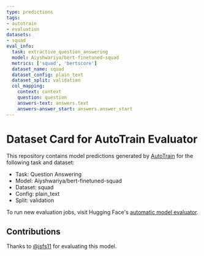 ```yaml
---
type: predictions
tags:
- autotrain
- evaluation
datasets:
- squad
eval_info:
  task: extractive_question_answering
  model: Aiyshwariya/bert-finetuned-squad
  metrics: ['squad', 'bertscore']
  dataset_name: squad
  dataset_config: plain_text
  dataset_split: validation
  col_mapping:
    context: context
    question: question
    answers-text: answers.text
    answers-answer_start: answers.answer_start
---
```

# Dataset Card for AutoTrain Evaluator

This repository contains model predictions generated by [AutoTrain](https://huggingface.co/autotrain) for the following task and dataset:

* Task: Question Answering
* Model: Aiyshwariya/bert-finetuned-squad
* Dataset: squad
* Config: plain_text
* Split: validation

To run new evaluation jobs, visit Hugging Face's [automatic model evaluator](https://huggingface.co/spaces/autoevaluate/model-evaluator).

## Contributions

Thanks to [@jsfs11](https://huggingface.co/jsfs11) for evaluating this model.